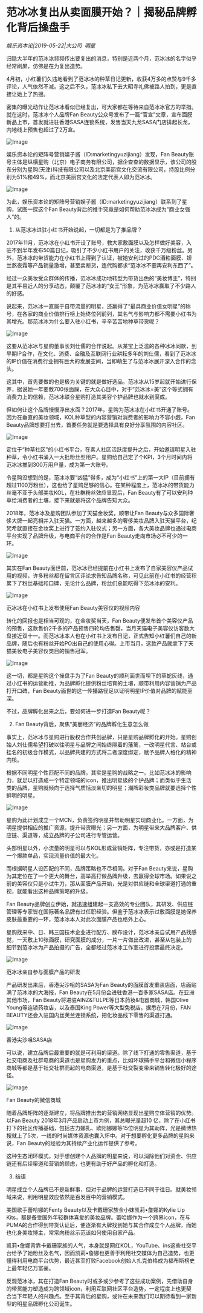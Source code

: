 # 范冰冰复出从卖面膜开始？｜揭秘品牌孵化背后操盘手

*娱乐资本论|2019-05-22|大公司 
                                                明星*

归隐大半年的范冰冰频频传出要复出的消息，特别是近两个月，范冰冰的名字似乎经常刷屏，仿佛是在为复出造势。

4月初，小红薯们久违地看到了范冰冰的种草日记更新，收获4万多的点赞与9千多评论，人气依然不减。这之后不久，范冰冰私下去大昭寺礼佛被路人拍到，更是直接让她上了热搜。

密集的曝光动作让范冰冰看似已经复出，可大家都在等待来自范冰冰官方的举措。就在这时，范冰冰个人品牌Fan Beauty公众号发布了一篇“官宣”文章，宣布面膜新品上市，首发就进驻香港SASA连锁系统，发售当天九龙SASA门店排起长龙，内地线上预售也超过了2万盒。

![Image](http://p1.pstatp.com/large/pgc-image/89a72af1796a4d70b40fe983c44ed095)

娱乐资本论的矩阵号营销娱子酱（ID:marketingyuzijiang）发现，Fan Beauty账号主体是纵横星购（北京）电子商务有限公司，据企查查的数据显示，该公司的股东分别为星购(天津)科技有限公司以及北京美丽宫文化交流有限公司，持股比例分别为51%和49%，而北京美丽宫文化的法定代表人即为范冰冰。

![Image](http://p3.pstatp.com/large/pgc-image/41a048a09f784a22b38b9387e2772656)

为此，娱乐资本论的矩阵号营销娱子酱（ID:marketingyuzijiang）联系到了星购，试图一探这个Fan Beauty背后的推手究竟是如何帮助范冰冰成为“商业女强人”的。

1. 从范冰冰进驻小红书开始说起，一切都是为了推品牌？

2017年11月，范冰冰在小红书开设了账号，教大家敷面膜以及怎样做好美容，入驻不到半年发布50篇日记，吸引了不少小红书用户的关注，收获千万级粉丝。另外，范冰冰的带货能力在小红书上得到了认证，被她安利过的PDC酒粕面膜、娇兰熬夜霜等产品销量激增，甚至卖断货，连代购都求“范冰冰不要再安利东西了”。

经过一众美妆受众群体的传播，范冰冰成功地转型为带货出色的“美妆博主”，特别是其平易近人的分享动态，颠覆了范冰冰的“女王”形象，为范冰冰赢取了不少路人的好感。

说起来，范冰冰一直属于自带流量的明星，还赢得了“最具商业价值女明星”的称号，在各家的商业价值排行榜上始终位列前列，其名气与影响力都不需要小红书为其增光。那范冰冰为什么要入驻小红书，辛辛苦苦地种草带货呢？

![Image](http://p3.pstatp.com/large/pgc-image/0aa57bbbd5a540869c77ea92e82da48c)

这要从范冰冰与星购董事长刘仕儒的合作说起。从某宝上泛滥的各种冰冰同款，到早期IP合作，在文化、消费、金融及互联网行业耕耘多年的刘仕儒，看到了范冰冰的IP价值在消费行业拥有巨大的发展空间，当即萌生了与范冰冰展开深入合作的念头。

这其中，首先要做的也是极为关键的就是做好选品。范冰冰从15岁起就开始进行保养，据说她一年要敷700张面膜，在大众心目中，对于“范冰冰=美”这个等式拥有消费力上的信赖，范冰冰联合星购打造其美容个护品牌也就水到渠成。

但如何让这个品牌慢慢浮出水面？2017年，星购为范冰冰在小红书开通了账号。因为在垂直的美妆领域，KOL种草型的内容营销对消费者的影响力不容小觑，Fan Beauty品牌想要打出去，首要任务就是要选择具有良好分享氛围的内容社区。

![Image](http://p3.pstatp.com/large/pgc-image/0e9f82f750d341d986a5d952ac01dcfa)

定位于“种草社区”的小红书平台，在素人社区活跃度提升之后，开始邀请明星入驻种草，令小红书涌入一大批粉丝型用户。星购给自己定了个KPI，3个月时间内将范冰冰推到300万用户量，成为第一大账号。

令星购没想到的是，范冰冰要“凶猛”得多，成为“小红书”上的第一大IP（目前拥有超过1100万粉丝），这也给了星购足够的信心。在某种程度上，范冰冰的带货能力丝毫不亚于头部美妆KOL，在社群粉丝效应显现后，Fan Beauty有了可以安利种草给消费者的土壤，接下来就是将这个品牌告知大众。

2018年，范冰冰及星购团队参加了天猫金妆奖，顺带让Fan Beauty与众多国际奢侈大牌一起亮相并入驻天猫。一方面，越来越多的奢侈美妆品牌入驻天猫平台，纪梵希就直接在金妆奖上进行了签约入驻仪式；另一方面，各大美妆品牌也通过电商平台实现了品牌升级，与电商平台的合作是Fan Beauty走向市场必不可少的一环。

![Image](http://p1.pstatp.com/large/pgc-image/11181dc946f743598bf87b1fa6cbdb54)

其实在Fan Beauty面世前，范冰冰已经提前在小红书上发布了自家美容仪产品试用的视频，许多粉丝都在留言区评论求告知品牌名称，可见此前在小红书的经营积累下了粉丝基础和口碑，无论什么品牌，粉丝们总能吃得下范冰冰的安利。

![Image](http://p1.pstatp.com/large/pgc-image/952030977ed84990a653d5da7a73ec02)

范冰冰在小红书上发布使用Fan Beauty美容仪的视频内容

转化的回报也是相当可观的，在金妆奖当天，Fan Beauty便发布首个美容仪产品的预售，这款售价2千多的产品预售四轮均告售罄，当月天猫电子美容仪访客数大盘接近双十一。而范冰冰本人也在小红书上发布日记，正式告知小红薯们自己的新品牌，随后也有粉丝开始PO出自己的使用心得。上市当月，这款产品就拿下了天猫美妆电子美容仪类目的销售冠军。

![Image](http://p1.pstatp.com/large/pgc-image/71ada230db654bff8e40108e09ced1c3)

这一切，都是星购这个操盘手为了Fan Beauty的顺利面世而埋下的草蛇灰线，通过小红书的运营助推，为品牌孵化提供粉丝培育的土壤，顺带利用内容营销为产品打开口碑，Fan Beauty面世的这一传播路径足以证明明星IP价值对品牌的赋能至深。

不过，品牌孵化出来之后，要如何进一步打造Fan Beauty呢？

2. Fan Beauty背后，聚焦“美丽经济”的品牌孵化生意怎么做

事实上，范冰冰与星购进行股权合作共创品牌，只是星购品牌孵化的开始。星购创始人刘仕儒希望打破以往明星与品牌之间始终隔着的藩篱，一改明星代言、站台或挂名的初级合作模式，以品牌共建的方式将二者深度绑定，赋予品牌人格化的精神内核。

根据不同明星个性匹配不同的品牌，其实是星购的战略之一。比如范冰冰的影响力，就足以打造成一个特定领域的icon，推出明星级的个护品牌；而类似于生活类的品牌，星购就倾向于选择气质恬淡亲切的明星；潮牌彩妆类品牌就要选择个性鲜明的明星。

![Image](http://p1.pstatp.com/large/pgc-image/54d3e0e004794353b2eadb08cf45636a)

星购为此计划成立一个MCN，负责签约明星并帮助明星实现商业化。一方面，为明星提供相应的推广资源，提升带货曝光；另一方面，为明星带来大品牌客户、供应链、渠道等，成立品牌的子公司进行专管运营。

头部明星以外，小流量的明星可以与KOL形成营销矩阵，专注带货，亦或是打造某一个爆款单品，实现流量价值的最大化。

而根据明星人设匹配的不同，品牌策略也不尽相同。对于Fan Beauty来说，星购为其定位在了一个更大的舞台，高举高打做品牌升级，去赢得全球市场。如果说之前的美容仪只是小试牛刀，那从面膜产品开始，光是对供应链和全球渠道打通的重视，就能看出这种品牌策略的升级。

Fan Beauty品牌创立伊始，就迅速组建起一支高效的专业团队，其研发、供应链管理等专家皆在国际著名品牌有过任职经验。但鉴于范冰冰表示过敷面膜是她保养皮肤最重要的一环，范冰冰本人对此次面膜产品也格外上心。

星购找来中、日、韩三国技术企业进行配方、膜布设计，范冰冰亲自试用产品找感觉，一天敷上10张面膜，研究面膜的成分，一片一片做出改进，甚至从包装上的细节到范冰冰为产品拍摄的广告，全都经过范冰冰工作室进行投票最终决定。

![Image](http://p3.pstatp.com/large/pgc-image/3a7151374f39424c94eab6d81f027bfc)

范冰冰亲自参与面膜产品的研发

产品研发出来后，香港尖沙咀的SASA为Fan Beauty的面膜首发重装店面，店面贴满了范冰冰的大海报，Fan Beauty在5月份会进驻香港一百多家SASA店。在亚洲其他市场，Fan Beauty将进驻AINZ&TULPE等日本药妆&电器商城，韩国Olive Young等连锁药妆店，以及泰国King Power等大型免税店。据悉在7月份，FAN BEAUTY还会入驻国内丝芙兰连锁系统，把化妆品线下零售的渠道打通。

![Image](http://p9.pstatp.com/large/pgc-image/2268450677ae42e0901f4c105748ed5e)

香港尖沙咀SASA店

可以说，建立品牌后最重要的就是可利用的渠道。除了线下打通的零售渠道，基于社交电商及社群电商的渠道也是星购发力的重点，比如环球捕手平台和微信小程序商城等都是基于社交社群而起的电商渠道，是基于社交裂变带来销售转化极好的途径。

![Image](http://p1.pstatp.com/large/pgc-image/97eded1f4022413b9a5deecb5781994b)

Fan Beauty的微信商城

随着品牌矩阵的逐渐建立，将品牌推出去的营销网络显现出星购立体营销的优势。以Fan Beauty 2018年3月产品启动上市为例，其总曝光量超10 亿，除了在小红书打下的社区传播基础，包括古力娜扎、欧阳娜娜等15位明星为其助阵，光是微博热搜就上了5次，一线的时尚媒体资源也囊入怀中。对于想要孵化更多品牌的星购来说，Fan Beauty的经验为其持续产业化运作提供了参考。

这种生态闭环模式，对于想创建个人品牌的明星来说，可以消除他们对资金、供应链还有后续渠道和营销的顾虑，也更有助于好产品的孵化和打造。

3. 结语

明星成立个人品牌已不是新鲜事，但对于品牌的运营打造已不同于往日。就美妆领域来说，利用明星效应依然是百发百中的营销模式。

美国歌手蕾哈娜的Fenty Beauty以及卡戴珊家族金小妹凯莉•詹娜的Kylie Lip Kits，都是备受国外年轻群体喜爱的美妆品牌。蕾哈娜作为一个跨界icon，在与PUMA的合作得到带货认证后，便逐渐有大牌找到她与其合作成立个人品牌，而她也化身美妆博主，常常向粉丝示范该如何使用自家产品。

凯莉•詹娜背靠卡戴珊家族的人气，本身就是网红KOL，YouTube、ins这些社交平台给予了她粉丝及名气，因而凯莉•詹娜也更善于利用社交媒体为自己造势，也更懂得利用电商平台优势，最近甚至打败Facebook创始人扎克伯格成为福布斯榜史上最年轻亿万富豪。

反观范冰冰，其在打造Fan Beauty时或多或少参考了这些成功案例，先借助自身的带货能力塑造成为跨领域icon，利用互联网社区平台造势，一定程度上也更契合当下年轻人的兴趣点。至于其背后的星购，或许在未来我们可以期待看到一家新型的明星品牌孵化公司诞生。

